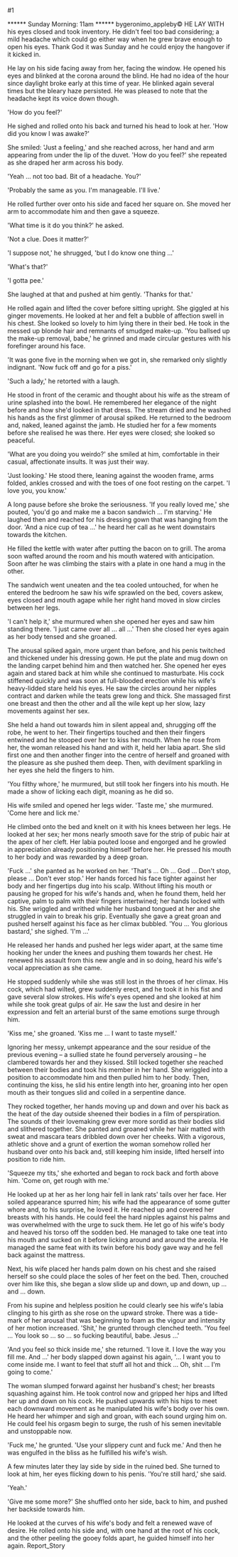#1 

 

 ****** Sunday Morning: 11am ****** bygeronimo_appleby© HE LAY WITH his eyes closed and took inventory. He didn't feel too bad considering; a mild headache which could go either way when he grew brave enough to open his eyes. Thank God it was Sunday and he could enjoy the hangover if it kicked in. 

 He lay on his side facing away from her, facing the window. He opened his eyes and blinked at the corona around the blind. He had no idea of the hour since daylight broke early at this time of year. He blinked again several times but the bleary haze persisted. He was pleased to note that the headache kept its voice down though. 

 'How do you feel?' 

 He sighed and rolled onto his back and turned his head to look at her. 'How did you know I was awake?' 

 She smiled: 'Just a feeling,' and she reached across, her hand and arm appearing from under the lip of the duvet. 'How do you feel?' she repeated as she draped her arm across his body. 

 'Yeah ... not too bad. Bit of a headache. You?' 

 'Probably the same as you. I'm manageable. I'll live.' 

 He rolled further over onto his side and faced her square on. She moved her arm to accommodate him and then gave a squeeze. 

 'What time is it do you think?' he asked. 

 'Not a clue. Does it matter?' 

 'I suppose not,' he shrugged, 'but I do know one thing ...' 

 'What's that?' 

 'I gotta pee.' 

 She laughed at that and pushed at him gently. 'Thanks for that.' 

 He rolled again and lifted the cover before sitting upright. She giggled at his ginger movements. He looked at her and felt a bubble of affection swell in his chest. She looked so lovely to him lying there in their bed. He took in the messed up blonde hair and remnants of smudged make-up. 'You ballsed up the make-up removal, babe,' he grinned and made circular gestures with his forefinger around his face. 

 'It was gone five in the morning when we got in, she remarked only slightly indignant. 'Now fuck off and go for a piss.' 

 'Such a lady,' he retorted with a laugh. 

 He stood in front of the ceramic and thought about his wife as the stream of urine splashed into the bowl. He remembered her elegance of the night before and how she'd looked in that dress. The stream dried and he washed his hands as the first glimmer of arousal spiked. He returned to the bedroom and, naked, leaned against the jamb. He studied her for a few moments before she realised he was there. Her eyes were closed; she looked so peaceful. 

 'What are you doing you weirdo?' she smiled at him, comfortable in their casual, affectionate insults. It was just their way. 

 'Just looking.' He stood there, leaning against the wooden frame, arms folded, ankles crossed and with the toes of one foot resting on the carpet. 'I love you, you know.' 

 A long pause before she broke the seriousness. 'If you really loved me,' she pouted, 'you'd go and make me a bacon sandwich ... I'm starving.' He laughed then and reached for his dressing gown that was hanging from the door. 'And a nice cup of tea ...' he heard her call as he went downstairs towards the kitchen. 

 He filled the kettle with water after putting the bacon on to grill. The aroma soon wafted around the room and his mouth watered with anticipation. Soon after he was climbing the stairs with a plate in one hand a mug in the other. 

 The sandwich went uneaten and the tea cooled untouched, for when he entered the bedroom he saw his wife sprawled on the bed, covers askew, eyes closed and mouth agape while her right hand moved in slow circles between her legs. 

 'I can't help it,' she murmured when she opened her eyes and saw him standing there. 'I just came over all ... all ...' Then she closed her eyes again as her body tensed and she groaned. 

 The arousal spiked again, more urgent than before, and his penis twitched and thickened under his dressing gown. He put the plate and mug down on the landing carpet behind him and then watched her. She opened her eyes again and stared back at him while she continued to masturbate. His cock stiffened quickly and was soon at full-blooded erection while his wife's heavy-lidded stare held his eyes. He saw the circles around her nipples contract and darken while the teats grew long and thick. She massaged first one breast and then the other and all the wile kept up her slow, lazy movements against her sex. 

 She held a hand out towards him in silent appeal and, shrugging off the robe, he went to her. Their fingertips touched and then their fingers entwined and he stooped over her to kiss her mouth. When he rose from her, the woman released his hand and with it, held her labia apart. She slid first one and then another finger into the centre of herself and groaned with the pleasure as she pushed them deep. Then, with devilment sparkling in her eyes she held the fingers to him. 

 'You filthy whore,' he murmured, but still took her fingers into his mouth. He made a show of licking each digit, moaning as he did so. 

 His wife smiled and opened her legs wider. 'Taste me,' she murmured. 'Come here and lick me.' 

 He climbed onto the bed and knelt on it with his knees between her legs. He looked at her sex; her mons nearly smooth save for the strip of pubic hair at the apex of her cleft. Her labia pouted loose and engorged and he growled in appreciation already positioning himself before her. He pressed his mouth to her body and was rewarded by a deep groan. 

 'Fuck ...' she panted as he worked on her. 'That's ... Oh ... God ... Don't stop, please ... Don't ever stop.' Her hands forced his face tighter against her body and her fingertips dug into his scalp. Without lifting his mouth or pausing he groped for his wife's hands and, when he found them, held her captive, palm to palm with their fingers intertwined; her hands locked with his. She wriggled and writhed while her husband tongued at her and she struggled in vain to break his grip. Eventually she gave a great groan and pushed herself against his face as her climax bubbled. 'You ... You glorious bastard,' she sighed. 'I'm ...' 

 He released her hands and pushed her legs wider apart, at the same time hooking her under the knees and pushing them towards her chest. He renewed his assault from this new angle and in so doing, heard his wife's vocal appreciation as she came. 

 He stopped suddenly while she was still lost in the throes of her climax. His cock, which had wilted, grew suddenly erect, and he took it in his fist and gave several slow strokes. His wife's eyes opened and she looked at him while she took great gulps of air. He saw the lust and desire in her expression and felt an arterial burst of the same emotions surge through him. 

 'Kiss me,' she groaned. 'Kiss me ... I want to taste myself.' 

 Ignoring her messy, unkempt appearance and the sour residue of the previous evening – a sullied state he found perversely arousing – he clambered towards her and they kissed. Still locked together she reached between their bodies and took his member in her hand. She wriggled into a position to accommodate him and then pulled him to her body. Then, continuing the kiss, he slid his entire length into her, groaning into her open mouth as their tongues slid and coiled in a serpentine dance. 

 They rocked together, her hands moving up and down and over his back as the heat of the day outside sheened their bodies in a film of perspiration. The sounds of their lovemaking grew ever more sordid as their bodies slid and slithered together. She panted and groaned while her hair matted with sweat and mascara tears dribbled down over her cheeks. With a vigorous, athletic shove and a grunt of exertion the woman somehow rolled her husband over onto his back and, still keeping him inside, lifted herself into position to ride him. 

 'Squeeze my tits,' she exhorted and began to rock back and forth above him. 'Come on, get rough with me.' 

 He looked up at her as her long hair fell in lank rats' tails over her face. Her soiled appearance spurred him; his wife had the appearance of some gutter whore and, to his surprise, he loved it. He reached up and covered her breasts with his hands. He could feel the hard nipples against his palms and was overwhelmed with the urge to suck them. He let go of his wife's body and heaved his torso off the sodden bed. He managed to take one teat into his mouth and sucked on it before licking around and around the areola. He managed the same feat with its twin before his body gave way and he fell back against the mattress. 

 Next, his wife placed her hands palm down on his chest and she raised herself so she could place the soles of her feet on the bed. Then, crouched over him like this, she began a slow slide up and down, up and down, up ... and ... down. 

 From his supine and helpless position he could clearly see his wife's labia clinging to his girth as she rose on the upward stroke. There was a tide-mark of her arousal that was beginning to foam as the vigour and intensity of her motion increased. 'Shit,' he grunted through clenched teeth. 'You feel ... You look so ... so ... so fucking beautiful, babe. Jesus ...' 

 'And you feel so thick inside me,' she returned. 'I love it. I love the way you fill me. And ...' her body slapped down against his again, '... I want you to come inside me. I want to feel that stuff all hot and thick ... Oh, shit ... I'm going to come.' 

 The woman slumped forward against her husband's chest; her breasts squashing against him. He took control now and gripped her hips and lifted her up and down on his cock. He pushed upwards with his hips to meet each downward movement as he manipulated his wife's body over his own. He heard her whimper and sigh and groan, with each sound urging him on. He could feel his orgasm begin to surge, the rush of his semen inevitable and unstoppable now. 

 'Fuck me,' he grunted. 'Use your slippery cunt and fuck me.' And then he was engulfed in the bliss as he fulfilled his wife's wish. 

 A few minutes later they lay side by side in the ruined bed. She turned to look at him, her eyes flicking down to his penis. 'You're still hard,' she said. 

 'Yeah.' 

 'Give me some more?' She shuffled onto her side, back to him, and pushed her backside towards him. 

 He looked at the curves of his wife's body and felt a renewed wave of desire. He rolled onto his side and, with one hand at the root of his cock, and the other peeling the gooey folds apart, he guided himself into her again. Report_Story 
